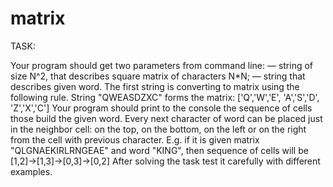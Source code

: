 # matrix
TASK:

Your program should get two parameters from command line:
— string of size N^2, that describes square matrix of characters N*N;
— string that describes given word.
The first string is converting to matrix using the following rule. String "QWEASDZXC" forms the matrix:
['Q','W','E',
'A','S','D',
'Z','X','C']
Your program should print to the console the sequence of cells those build the given word.
Every next character of word can be placed just in the neighbor cell: on the top, on the bottom, on the left or on the right from the cell with previous character.
E.g. if it is given matrix "QLGNAEKIRLRNGEAE" and word "KING", then sequence of cells will be [1,2]->[1,3]->[0,3]->[0,2] After solving the task test it carefully with different examples.

